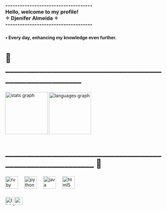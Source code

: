 <h3 align="left">------------------------------------<br>Hello, welcome to my profile! <br>        ✧ Djenifer Almeida ✧<br>------------------------------------</h3>

###

<h4 align="left">•  Every day, enhancing my knowledge even further.</h4>

###

<h1 align="left">🌠 _______________________________________________________</h1>

###

<div align="left">
  <img src="https://github-readme-stats.vercel.app/api?username=Djenifer-Almeida&hide_title=false&hide_rank=false&show_icons=true&include_all_commits=false&count_private=true&disable_animations=false&theme=discord_old_blurple&locale=en&hide_border=false&order=1" height="134" alt="stats graph"  />   <img src="https://github-readme-stats.vercel.app/api/top-langs?username=Djenifer-Almeida&locale=en&hide_title=false&layout=compact&card_width=320&langs_count=5&theme=discord_old_blurple&hide_border=false&order=2" height="133" alt="languages graph"  />
</div>

###

<h1 align="left">__________________________________________________________ 🌠</h1>

###

<div align="left">
  <img src="https://img.shields.io/badge/Ruby-CC342D?logo=ruby&logoColor=white&style=for-the-badge" height="40" alt="ruby logo"  />
  <img width="12" />
  <img src="https://cdn.simpleicons.org/python/3776AB" height="40" alt="python logo"  />
  <img width="12" />
  <img src="https://cdn.jsdelivr.net/gh/devicons/devicon/icons/java/java-original.svg" height="40" alt="java logo"  />
  <img width="12" />
  <img src="https://cdn.simpleicons.org/html5/E34F26" height="40" alt="html5 logo"  />
</div>

###

<div align="left">
  <a href="https://www.linkedin.com/in/djenifer-de-souza-de-almeida-06b62828a/" target="_blank">
    <img src="https://img.shields.io/static/v1?message=LinkedIn&logo=linkedin&label=&color=ce8ee4&logoColor=white&labelColor=c7a6ce&style=for-the-badge" height="25" alt="linkedin logo"  />
  </a>
  <a href="djenifer.souza.almeida@gmail.com" target="_blank">
    <img src="https://img.shields.io/static/v1?message=Gmail&logo=gmail&label=&color=ce8ee4&logoColor=white&labelColor=c7a6ce&style=for-the-badge" height="25" alt="gmail logo"  />
  </a>
</div>

###
